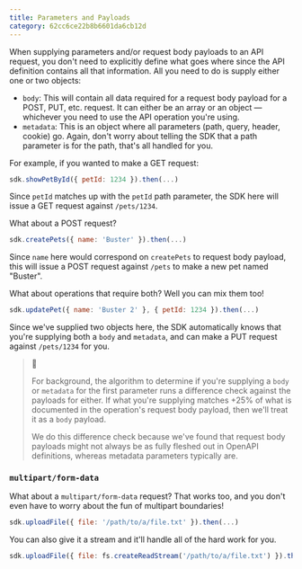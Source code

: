 ```yaml
---
title: Parameters and Payloads
category: 62cc6ce22b8b6601da6cb12d
---
```


When supplying parameters and/or request body payloads to an API request, you don't need to explicitly define what goes where since the API definition contains all that information. All you need to do is supply either one or two objects:

- `body`: This will contain all data required for a request body payload for a POST, PUT, etc. request. It can either be an array or an object — whichever you need to use the API operation you're using.
- `metadata`: This is an object where all parameters (path, query, header, cookie) go. Again, don't worry about telling the SDK that a path parameter is for the path, that's all handled for you.

For example, if you wanted to make a GET request:

```js
sdk.showPetById({ petId: 1234 }).then(...)
```

Since `petId` matches up with the `petId` path parameter, the SDK here will issue a GET request against `/pets/1234`.

What about a POST request?

```js
sdk.createPets({ name: 'Buster' }).then(...)
```

Since `name` here would correspond on `createPets` to request body payload, this will issue a POST request against `/pets` to make a new pet named "Buster".

What about operations that require both? Well you can mix them too!

```js
sdk.updatePet({ name: 'Buster 2' }, { petId: 1234 }).then(...)
```

Since we've supplied two objects here, the SDK automatically knows that you're supplying both a `body` and `metadata`, and can make a PUT request against `/pets/1234` for you.

> 📘
>
> For background, the algorithm to determine if you're supplying a `body` or `metadata` for the first parameter runs a difference check against the payloads for either. If what you're supplying matches +25% of what is documented in the operation's request body payload, then we'll treat it as a `body` payload.
>
> We do this difference check because we've found that request body payloads might not always be as fully fleshed out in OpenAPI definitions, whereas metadata parameters typically are.

### `multipart/form-data`

What about a `multipart/form-data` request? That works too, and you don't even have to worry about the fun of multipart boundaries!

```js
sdk.uploadFile({ file: '/path/to/a/file.txt' }).then(...)
```

You can also give it a stream and it'll handle all of the hard work for you.

```js
sdk.uploadFile({ file: fs.createReadStream('/path/to/a/file.txt') }).then(...)
```
